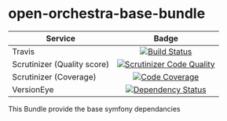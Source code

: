 open-orchestra-base-bundle
========================

| Service       | Badge         |
| ------------- |:-------------:|
| Travis | [![Build Status](https://magnum.travis-ci.com/open-orchestra/open-orchestra-base-bundle.svg?token=jFMwikTSYoZgNjR86FGs&branch=master)](https://magnum.travis-ci.com/open-orchestra/open-orchestra-base-bundle) |
| Scrutinizer (Quality score) | [![Scrutinizer Code Quality](https://scrutinizer-ci.com/g/open-orchestra/open-orchestra-base-bundle/badges/quality-score.png?b=master)](https://scrutinizer-ci.com/g/open-orchestra/open-orchestra-base-bundle/?branch=master) |
| Scrutinizer (Coverage) | [![Code Coverage](https://scrutinizer-ci.com/g/open-orchestra/open-orchestra-base-bundle/badges/coverage.png?b=master)](https://scrutinizer-ci.com/g/open-orchestra/open-orchestra-base-bundle/?branch=master) |
| VersionEye | [![Dependency Status](https://www.versioneye.com/user/projects/551e87a4971f781c48000192/badge.svg?style=flat)](https://www.versioneye.com/user/projects/551e87a4971f781c48000192) |

This  Bundle provide the base symfony dependancies
